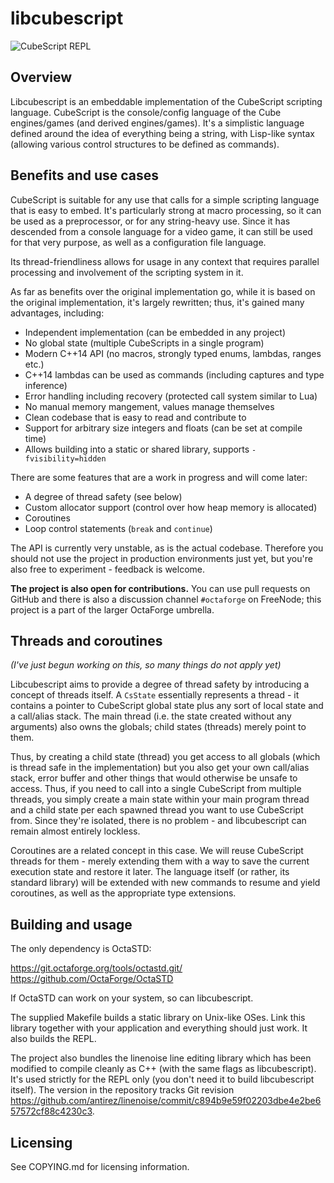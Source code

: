 # libcubescript

![CubeScript REPL](https://ftp.octaforge.org/q66/random/cs_repl.gif)

## Overview

Libcubescript is an embeddable implementation of the CubeScript scripting
language. CubeScript is the console/config language of the Cube engines/games
(and derived engines/games). It's a simplistic language defined around the
idea of everything being a string, with Lisp-like syntax (allowing various
control structures to be defined as commands).

## Benefits and use cases

CubeScript is suitable for any use that calls for a simple scripting language
that is easy to embed. It's particularly strong at macro processing, so it can
be used as a preprocessor, or for any string-heavy use. Since it has descended
from a console language for a video game, it can still be used for that very
purpose, as well as a configuration file language.

Its thread-friendliness allows for usage in any context that requires parallel
processing and involvement of the scripting system in it.

As far as benefits over the original implementation go, while it is based on
the original implementation, it's largely rewritten; thus, it's gained many
advantages, including:

* Independent implementation (can be embedded in any project)
* No global state (multiple CubeScripts in a single program)
* Modern C++14 API (no macros, strongly typed enums, lambdas, ranges etc.)
* C++14 lambdas can be used as commands (including captures and type inference)
* Error handling including recovery (protected call system similar to Lua)
* No manual memory mangement, values manage themselves
* Clean codebase that is easy to read and contribute to
* Support for arbitrary size integers and floats (can be set at compile time)
* Allows building into a static or shared library, supports `-fvisibility=hidden`

There are some features that are a work in progress and will come later:

* A degree of thread safety (see below)
* Custom allocator support (control over how heap memory is allocated)
* Coroutines
* Loop control statements (`break` and `continue`)

The API is currently very unstable, as is the actual codebase. Therefore you
should not use the project in production environments just yet, but you're
also free to experiment - feedback is welcome.

**The project is also open for contributions.** You can use pull requests on
GitHub and there is also a discussion channel `#octaforge` on FreeNode; this
project is a part of the larger OctaForge umbrella.

## Threads and coroutines

*(I've just begun working on this, so many things do not apply yet)*

Libcubescript aims to provide a degree of thread safety by introducing a concept
of threads itself. A `CsState` essentially represents a thread - it contains a
pointer to CubeScript global state plus any sort of local state and a call/alias
stack. The main thread (i.e. the state created without any arguments) also owns
the globals; child states (threads) merely point to them.

Thus, by creating a child state (thread) you get access to all globals (which
is thread safe in the implementation) but you also get your own call/alias stack,
error buffer and other things that would otherwise be unsafe to access. Thus,
if you need to call into a single CubeScript from multiple threads, you simply
create a main state within your main program thread and a child state per each
spawned thread you want to use CubeScript from. Since they're isolated, there
is no problem - and libcubescript can remain almost entirely lockless.

Coroutines are a related concept in this case. We will reuse CubeScript threads
for them - merely extending them with a way to save the current execution state
and restore it later. The language itself (or rather, its standard library) will
be extended with new commands to resume and yield coroutines, as well as the
appropriate type extensions.

## Building and usage

The only dependency is OctaSTD:

https://git.octaforge.org/tools/octastd.git/  
https://github.com/OctaForge/OctaSTD

If OctaSTD can work on your system, so can libcubescript.

The supplied Makefile builds a static library on Unix-like OSes. Link this
library together with your application and everything should just work. It also
builds the REPL.

The project also bundles the linenoise line editing library which has been modified
to compile cleanly as C++ (with the same flags as libcubescript). It's used strictly
for the REPL only (you don't need it to build libcubescript itself). The version
in the repository tracks Git revision https://github.com/antirez/linenoise/commit/c894b9e59f02203dbe4e2be657572cf88c4230c3.

## Licensing

See COPYING.md for licensing information.
